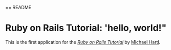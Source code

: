 == README

# Ruby on Rails Tutorial: 'hello, world!"

This is the first application for the [*Ruby on Rails Tutorial*](http://www.railstutorial.org/) by [Michael Hartl](http://www.michaelhartl.com/).
